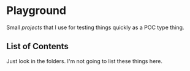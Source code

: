 # Playground

Small *projects* that I use for testing things quickly as a POC type thing.

## List of Contents

Just look in the folders. I'm not going to list these things here.

